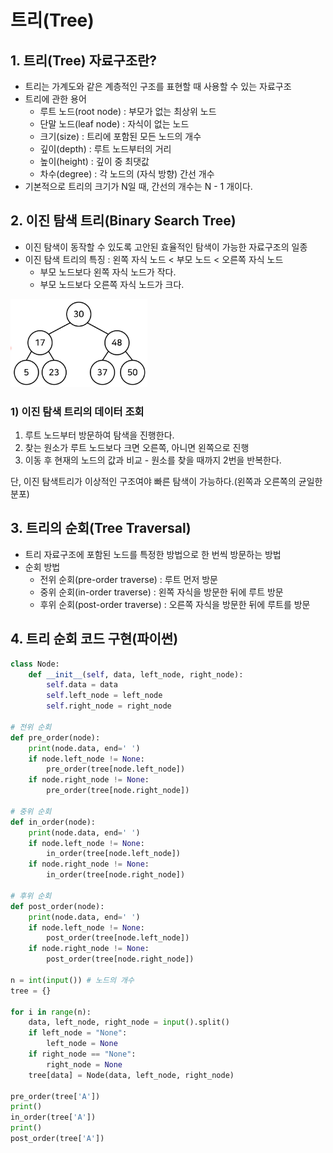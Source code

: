 # 트리(Tree)



## 1. 트리(Tree) 자료구조란?

- 트리는 가계도와 같은 계층적인 구조를 표현할 때 사용할 수 있는 자료구조
- 트리에 관한 용어
  - 루트 노드(root node) : 부모가 없는 최상위 노드
  - 단말 노드(leaf node) : 자식이 없는 노드
  - 크기(size) : 트리에 포함된 모든 노드의 개수
  - 깊이(depth) : 루트 노드부터의 거리
  - 높이(height) : 깊이 중 최댓값
  - 차수(degree) : 각 노드의 (자식 방향) 간선 개수
- 기본적으로 트리의 크기가 N일 때, 간선의 개수는 N - 1 개이다.



## 2. 이진 탐색 트리(Binary Search Tree)

- 이진 탐색이 동작할 수 있도록 고안된 효율적인 탐색이 가능한 자료구조의 일종
- 이진 탐색 트리의 특징 : 왼쪽 자식 노드 < 부모 노드 < 오른쪽 자식 노드
  - 부모 노드보다 왼쪽 자식 노드가 작다.
  - 부모 노드보다 오른쪽 자식 노드가 크다.

<img src="Tree.assets/image-20220626135104782.png" alt="image-20220626135104782" style="zoom:33%;" />



### 1) 이진 탐색 트리의 데이터 조회

1. 루트 노드부터 방문하여 탐색을 진행한다.
2. 찾는 원소가 루트 노드보다 크면 오른쪽, 아니면 왼쪽으로 진행
3. 이동 후 현재의 노드의 값과 비교 - 원소를 찾을 때까지 2번을 반복한다.

단, 이진 탐색트리가 이상적인 구조여야 빠른 탐색이 가능하다.(왼쪽과 오른쪽의 균일한 분포)



## 3. 트리의 순회(Tree Traversal)

- 트리 자료구조에 포함된 노드를 특정한 방법으로 한 번씩 방문하는 방법
- 순회 방법
  - 전위 순회(pre-order traverse) : 루트 먼저 방문
  - 중위 순회(in-order traverse) : 왼쪽 자식을 방문한 뒤에 루트 방문
  - 후위 순회(post-order traverse) : 오른쪽 자식을 방문한 뒤에 루트를 방문



## 4. 트리 순회 코드 구현(파이썬)

```python
class Node:
    def __init__(self, data, left_node, right_node):
        self.data = data
        self.left_node = left_node
        self.right_node = right_node
        
# 전위 순회
def pre_order(node):
    print(node.data, end=' ')
    if node.left_node != None:
        pre_order(tree[node.left_node])
    if node.right_node != None:
        pre_order(tree[node.right_node])
        
# 중위 순회
def in_order(node):
    print(node.data, end=' ')
    if node.left_node != None:
        in_order(tree[node.left_node])
    if node.right_node != None:
        in_order(tree[node.right_node])

# 후위 순회
def post_order(node):
    print(node.data, end=' ')
    if node.left_node != None:
        post_order(tree[node.left_node])
    if node.right_node != None:
        post_order(tree[node.right_node])

n = int(input()) # 노드의 개수
tree = {}

for i in range(n):
    data, left_node, right_node = input().split()
    if left_node = "None":
        left_node = None
    if right_node == "None":
        right_node = None
    tree[data] = Node(data, left_node, right_node)

pre_order(tree['A'])
print()
in_order(tree['A'])
print()
post_order(tree['A'])
```

